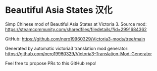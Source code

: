 # Beautiful Asia States 汉化

Simp Chinese mod of Beautiful Asia States at Victoria 3. Source mod: https://steamcommunity.com/sharedfiles/filedetails/?id=2991684362

GitHub: https://github.com/nero19960329/Victoria3-mods/tree/main

Generated by automatic victoria3 translation mod generator: https://github.com/nero19960329/Victoria3-Translation-Mod-Generator

Feel free to propose PRs to this GitHub repo!
